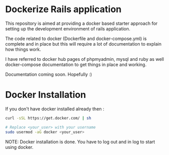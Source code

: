 # Dockerize Rails application

This repository is aimed at providing a docker based starter approach for setting up the development environment of rails application. 

The code related to docker (Dockerfile and docker-compose.yml) is complete and in place but this will require a lot of documentation to explain how things work. 

I have referred to docker hub pages of phpmyadmin, mysql and ruby as well docker-compose documentation to get things in place and working. 

Documentation coming soon. Hopefully :) 

# Docker Installation 

If you don't have docker installed already then :

```sh
curl -sSL https://get.docker.com/ | sh

# Replace <your_user> with your username 
sudo usermod -aG docker <your_user>
```
NOTE: Docker installation is done. You have to log out and in log to start using docker. 
